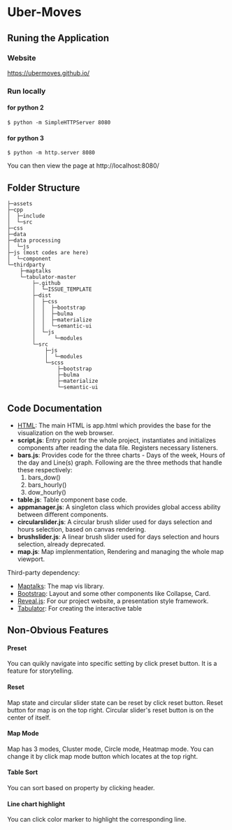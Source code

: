 # Uber-Moves

## Runing the Application

### Website
https://ubermoves.github.io/

### Run locally
#### for python 2
```
$ python -m SimpleHTTPServer 8080
```
#### for python 3
```
$ python -m http.server 8080
```
You can then view the page at http://localhost:8080/

## Folder Structure

```
├─assets
├─cpp
│  ├─include        
│  └─src
├─css
├─data 
├─data processing
│  └─js
├─js (most codes are here)
│  └─component
└─thirdparty 
    ├─maptalks
    └─tabulator-master
        ├─.github
        │  └─ISSUE_TEMPLATE
        ├─dist
        │  ├─css
        │  │  ├─bootstrap
        │  │  ├─bulma
        │  │  ├─materialize
        │  │  └─semantic-ui
        │  └─js
        │      └─modules
        └─src
            ├─js
            │  └─modules
            └─scss
                ├─bootstrap
                ├─bulma
                ├─materialize
                └─semantic-ui
```

## Code Documentation

* [HTML](https://developer.mozilla.org/en-US/docs/Web/HTML): The main HTML is app.html which provides the base for the visualization on the web browser.
* **script.js**: Entry point for the whole project, instantiates and initializes components after reading the data file. Registers necessary listeners. 
* **bars.js**: Provides code for the three charts - Days of the week, Hours of the day and Line(s) graph.  Following are the three methods that handle these respectively:
    1. bars_dow()
    2. bars_hourly()
    3. dow_hourly()
* **table.js**: Table component base code.
* **appmanager.js**: A singleton class which provides global access ability between different components.
* **circularslider.js**: A circular brush slider used for days selection and hours selection, based on canvas rendering.
* **brushslider.js**: A linear brush slider used for days selection and hours selection, already deprecated.
* **map.js**: Map implenmentation, Rendering and managing the whole map viewport.

Third-party dependency:
* [Maptalks](https://maptalks.org/): The map vis library.
* [Bootstrap](https://getbootstrap.com/): Layout and some other components like Collapse, Card.
* [Reveal.js](https://revealjs.com/): For our project website, a presentation style framework.
* [Tabulator](http://tabulator.info/): For creating the interactive table

## Non-Obvious Features

#### Preset
You can quikly navigate into specific setting by click preset button. It is a feature for storytelling.

#### Reset
Map state and circular slider state can be reset by click reset button. Reset button for map is on the top right. Circular slider's reset button is on the center of itself.

#### Map Mode
Map has 3 modes, Cluster mode, Circle mode, Heatmap mode. You can change it by click map mode button which locates at the top right.

#### Table Sort
You can sort based on property by clicking header.

#### Line chart highlight
You can click color marker to highlight the corresponding line.
